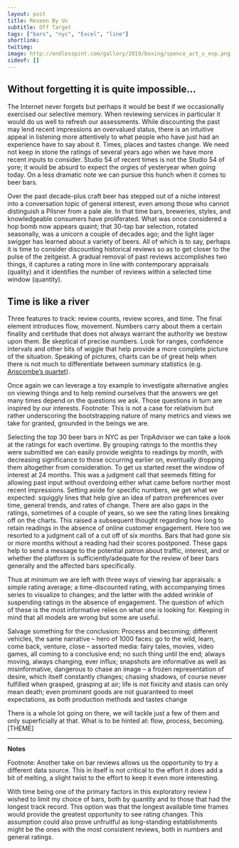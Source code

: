 ```yaml
---
layout: post
title: Reseen By Us
subtitle: Off Target
tags: ["bars", "nyc", "Excel", "line"]
shortlink: 
twitimg: 
image: http://endlesspint.com/gallery/2019/boxing/spence_act_v_exp.png
sideof: []
---
```


## Without forgetting it is quite impossible... 

The Internet never forgets but perhaps it would be best if we occasionally exercised our selective memory. When reviewing services in particular it would do us well to refresh our assessments. While discounting the past may lend recent impressions an overvalued status, there is an intuitive appeal in listening more attentively to what people who have just had an experience have to say about it. Times, places and tastes change. We need not keep in stone the ratings of several years ago when we have more recent inputs to consider. Studio 54 of recent times is not the Studio 54 of yore; it would be absurd to expect the orgies of yesteryear when going today. On a less dramatic note we can pursue this hunch when it comes to beer bars. 

Over the past decade-plus craft beer has stepped out of a niche interest into a conversation topic of general interest, even among those who cannot distinguish a Pilsner from a pale ale. In that time bars, breweries, styles, and knowledgeable consumers have proliferated. What was once considered a hop bomb now appears quaint; that 30-tap bar selection, rotated seasonally, was a unicorn a couple of decades ago; and the light lager swigger has learned about a variety of beers. All of which is to say, perhaps it is time to consider discounting historical reviews so as to get closer to the pulse of the zeitgeist. A gradual removal of past reviews accomplishes two things, it captures a rating more in line with contemporary appraisals (quality) and it identifies the number of reviews within a selected time window (quantity).

## Time is like a river

Three features to track: review counts, review scores, and time. The final element introduces flow, movement. Numbers carry about them a certain finality and certitude that does not always warrant the authority we bestow upon them. Be skeptical of precise numbers. Look for ranges, confidence intervals and other bits of wiggle that help provide a more complete picture of the situation. Speaking of pictures, charts can be of great help when there is not much to differentiate between summary statistics (e.g. [Anscombe’s quartet](https://www.quora.com/What-is-the-significance-of-Anscombes-quartet)).

Once again we can leverage a toy example to investigate alternative angles on viewing things and to help remind ourselves that the answers we get many times depend on the questions we ask. Those questions in turn are inspired by our interests. Footnote: This is not a case for relativism but rather underscoring the bootstrapping nature of many metrics and views we take for granted, grounded in the beings we are.

Selecting the top 30 beer bars in NYC as per TripAdvisor we can take a look at the ratings for each overtime. By grouping ratings to the months they were submitted we can easily provide weights to readings by month, with decreasing significance to those occurring earlier on, eventually dropping them altogether from consideration. To get us started reset the window of interest at 24 months. This was a judgment call that seemeds fitting for allowing past input without overdoing either what came before norther most recent impressions. Setting aside for specific numbers, we get what we expected: squiggly lines that help give an idea of patron preferences over time, general trends, and rates of change. There are also gaps in the ratings, sometimes of a couple of years, so we see the rating lines breaking off on the charts. This raised a subsequent thought regarding how long to retain readings in the absence of online customer engagement. Here too we resorted to a judgment call of a cut off of six months. Bars that had gone six or more months without a reading had their scores postponed. These gaps help to send a message to the potential patron about traffic, interest, and or whether the platform is sufficiently/adequate for the review of beer bars generally and the affected bars specifically.

Thus at minimum we are left with three ways of viewing bar appraisals: a simple rating average;  a time-discounted rating, with accompanying times series to visualize to changes; and the latter with the added wrinkle of suspending ratings in the absence of engagement. The question of which of these is the most informative relies on what one is looking for. Keeping in mind that all models are wrong but some are useful.






Salvage something for the conclusion:
Process and becoming; different vehicles, the same narrative – hero of 1000 faces: go to the wild, learn, come back, venture, close – assorted media: fairy tales, movies, video games, all coming to a conclusive end; no such thing until the end; always moving, always changing, ever influx; snapshots are informative as well as misinformative, dangerous to chase an image – a frozen representation of desire, which itself constantly changes; chasing shadows, of course never fulfilled when grasped, grasping at air; life is not fixicity and stasis can only mean death; even prominent goods are not guaranteed to meet expectations, as both production methods and tastes change

There is a whole lot going on there, we will tackle just a few of them and only superficially at that. What is to be hinted at: flow, process, becoming. [THEME]


--- 

**Notes**

Footnote: Another take on bar reviews allows us the opportunity to try a different data source. This in itself is not critical to the effort it does add a bit of melting, a slight twist to the effort to keep it even more interesting. 

With time being one of the primary factors in this exploratory review I wished to limit my choice of bars, both by quantity and to those that had the longest track record. This option was that the longest available time frames would provide the greatest opportunity to see rating changes. This assumption could also prove unfruitful as long-standing establishments might be the ones with the most consistent reviews, both in numbers and general ratings.

